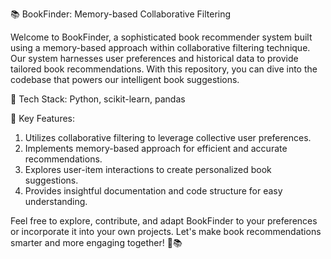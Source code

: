 📚 BookFinder: Memory-based Collaborative Filtering

Welcome to BookFinder, a sophisticated book recommender system built using a memory-based approach within collaborative filtering technique. Our system harnesses user preferences and historical data to provide tailored book recommendations. With this repository, you can dive into the codebase that powers our intelligent book suggestions.

🚀 Tech Stack: Python, scikit-learn, pandas

🎯 Key Features:

1. Utilizes collaborative filtering to leverage collective user preferences.
2. Implements memory-based approach for efficient and accurate recommendations.
3. Explores user-item interactions to create personalized book suggestions.
4. Provides insightful documentation and code structure for easy understanding.

Feel free to explore, contribute, and adapt BookFinder to your preferences or incorporate it into your own projects. Let's make book recommendations smarter and more engaging together! 📖📚
